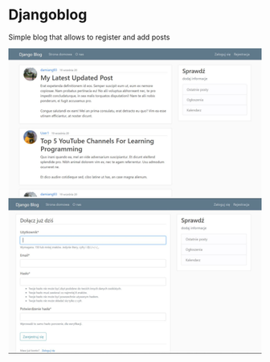 # Djangoblog

Simple blog that allows to register and add posts

![](https://github.com/Damiangiza93/Djangoblog/blob/master/django_project/media/djangoblog.JPG)
![](https://github.com/Damiangiza93/Djangoblog/blob/master/django_project/media/register.JPG)

